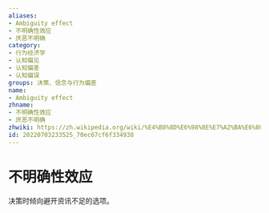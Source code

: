 ```yaml
---
aliases:
- Ambiguity effect
- 不明确性效应
- 厌恶不明确
category:
- 行为经济学
- 认知偏见
- 认知偏差
- 认知偏误
groups: 决策、信念与行为偏差
name:
- Ambiguity effect
zhname:
- 不明确性效应
- 厌恶不明确
zhwiki: https://zh.wikipedia.org/wiki/%E4%B8%8D%E6%98%8E%E7%A2%BA%E6%80%A7%E6%95%88%E6%87%89
id: 20220703233525_70ec67cf6f334938
---
```


# 不明确性效应

决策时倾向避开资讯不足的选项。
